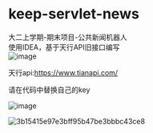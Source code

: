 # keep-servlet-news

大二上学期-期末项目-公共新闻机器人   
使用IDEA，基于天行API旧接口编写   
  ![image](https://github.com/zxhymfz/keep-servlet-news/assets/83580937/05416a61-32c1-4b7d-b9ae-2864ff38452e)



     
天行api:https://www.tianapi.com/    


    
请在代码中替换自己的key    


![image](https://github.com/zxhymfz/keep-servlet-news/assets/83580937/6c206cee-e833-4d6b-ab48-38cf2f29e3c4)  
    

![3b15415e97e3bff95b47be3bbbc43ce8](https://github.com/zxhymfz/keep-servlet-news/assets/83580937/548f9d96-bbbd-4841-9f75-5e716e8a5bf9)
